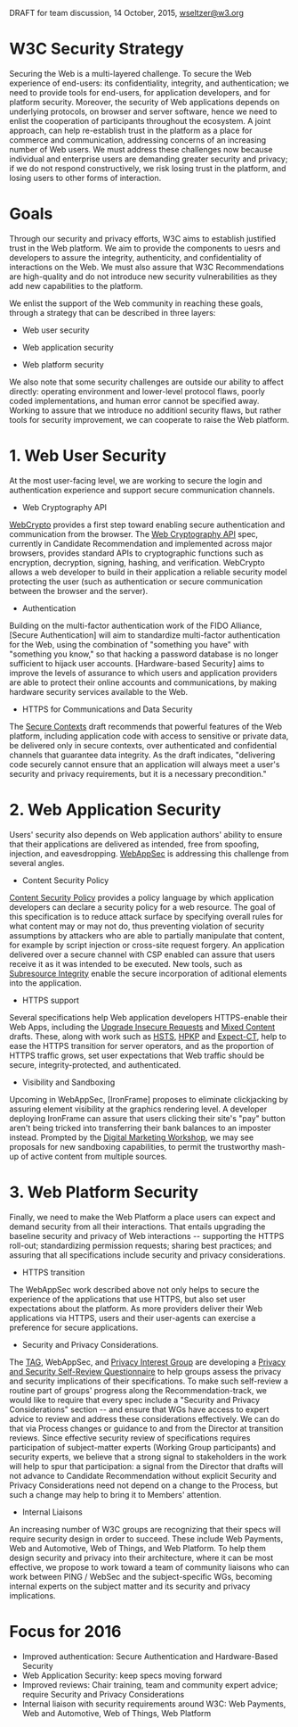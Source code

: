 DRAFT for team discussion, 14 October, 2015, wseltzer@w3.org 

# W3C Security Strategy #

Securing the Web is a multi-layered challenge. To secure the Web
experience of end-users: its confidentiality, integrity, and
authentication; we need to provide tools for end-users, for
application developers, and for platform security. Moreover, the
security of Web applications depends on underlying protocols, on
browser and server software, hence we need to enlist the cooperation
of participants throughout the ecosystem. A joint approach, can help
re-establish trust in the platform as a place for commerce and
communication, addressing concerns of an increasing number of Web
users. We must address these challenges now because individual and
enterprise users are demanding greater security and privacy; if we do
not respond constructively, we risk losing trust in the platform, and
losing users to other forms of interaction.

# Goals

Through our security and privacy efforts, W3C aims to establish
justified trust in the Web platform. We aim to provide the components
to uesrs and developers to assure the integrity, authenticity, and
confidentiality of interactions on the Web. We must also assure that
W3C Recommendations are high-quality and do not introduce new security
vulnerabilities as they add new capabilities to the platform. 

We enlist the support of the Web community in reaching these goals,
through a strategy that can be described in three layers:

- Web user security

- Web application security

- Web platform security

We also note that some security challenges are outside our ability to
affect directly: operating environment and lower-level protocol flaws,
poorly coded implementations, and human error cannot be specified
away. Working to assure that we introduce no additionl security flaws,
but rather tools for security improvement, we can cooperate to raise
the Web platform.

# 1. Web User Security #

At the most user-facing level, we are working to secure the login and
authentication experience and support secure communication channels. 

* Web Cryptography API

[WebCrypto](https://www.w3.org/2012/webcrypto/) provides a first step
toward enabling secure authentication and communication from the
browser. The
[Web Cryptography API](https://www.w3.org/TR/WebCryptoAPI/) spec,
currently in Candidate Recommendation and implemented across major
browsers, provides standard APIs to cryptographic functions such as
encryption, decryption, signing, hashing, and verification. WebCrypto
allows a web developer to build in their application a reliable
security model protecting the user (such as authentication or secure
communication between the browser and the server).


* Authentication

Building on the multi-factor authentication work of the
FIDO Alliance, [Secure Authentication] will aim to standardize
multi-factor authentication for the Web, using the combination of
"something you have" with "something you know," so that hacking a
password database is no longer sufficient to hijack user
accounts. [Hardware-based Security] aims to improve the levels of
assurance to which users and application providers are able to protect
their online accounts and communications, by making hardware security services available to the Web.

* HTTPS for Communications and Data Security

The [Secure Contexts](https://www.w3.org/TR/secure-contexts/)
draft recommends that powerful features of the Web platform, including
application code with access to sensitive or private data, be
delivered only in secure contexts, over authenticated and confidential
channels that guarantee data integrity. As the draft indicates,
"delivering code securely cannot ensure that an application will
always meet a user's security and privacy requirements, but it is a
necessary precondition."


# 2. Web Application Security #

Users' security also depends on Web application authors' ability to
ensure that their applications are delivered as intended, free from
spoofing, injection, and
eavesdropping. [WebAppSec](https://www.w3.org/2011/webappsec/) is
addressing this challenge from several angles.

* Content Security Policy

[Content Security Policy](https://www.w3.org/TR/CSP/) provides a policy
language by which application developers can declare a security policy
for a web resource. The goal of this specification is to reduce attack
surface by specifying overall rules for what content may or may not
do, thus preventing violation of security assumptions by attackers who
are able to partially manipulate that content, for example by script
injection or cross-site request forgery. An application delivered over
a secure channel with CSP enabled can assure that users receive it as
it was intended to be executed. New tools, such as [Subresource
Integrity](https://www.w3.org/TR/SRI/) enable the secure incorporation of aditional elements into
the application.


* HTTPS support

Several specifications help Web application developers HTTPS-enable
their Web Apps, including the
[Upgrade Insecure Requests](https://www.w3.org/TR/upgrade-insecure-requests/)
and [Mixed Content](https://www.w3.org/TR/mixed-content/)
drafts. These, along with work such as [HSTS](https://tools.ietf.org/html/rfc6797), [HPKP](https://tools.ietf.org/html/rfc7469) and [Expect-CT](https://tools.ietf.org/html/draft-ietf-httpbis-expect-ct), help to ease the
HTTPS transition for server operators, and as the proportion of HTTPS
traffic grows, set user expectations that Web traffic should be
secure, integrity-protected, and authenticated.

* Visibility and Sandboxing

Upcoming in WebAppSec, [IronFrame] proposes to eliminate clickjacking
by assuring element visibility at the graphics rendering level. A
developer deploying IronFrame can assure that users clicking their
site's "pay" button aren't being tricked into transferring their bank
balances to an imposter instead. Prompted by the
[Digital Marketing Workshop](https://www.w3.org/2015/digital-marketing-workshop/agenda.html),
we may see proposals for new sandboxing capabilities, to permit the
trustworthy mash-up of active content from multiple sources.

# 3. Web Platform Security #

Finally, we need to make the Web Platform a place users can expect and
demand security from all their interactions. That entails upgrading
the baseline security and privacy of Web interactions -- supporting
the HTTPS roll-out; standardizing permission requests; sharing best
practices; and assuring that all specifications include security and
privacy considerations.

* HTTPS transition

The WebAppSec work described above not only helps to secure the
experience of the applications that use HTTPS, but also set user
expectations about the platform. As more providers deliver their Web
applications via HTTPS, users and their user-agents can exercise a
preference for secure applications.

* Security and Privacy Considerations.

The [TAG](https://tag.w3.org/), WebAppSec, and
[Privacy Interest Group](https://www.w3.org/Privacy/) are developing a
[Privacy and Security Self-Review Questionnaire](https://w3ctag.github.io/security-questionnaire/)
to help groups assess the privacy and security implications of their
specifications. To make such self-review a routine part of groups'
progress along the Recommendation-track, we would like to require that
every spec include a "Security and Privacy Considerations" section --
and ensure that WGs have access to expert advice to review and address
these considerations effectively. We can do that via Process changes
or guidance to and from the Director at transition reviews. Since
effective security review of specifications requires participation of
subject-matter experts (Working Group participants) and security
experts, we believe that a strong signal to stakeholders in the work
will help to spur that participation: a signal from the Director that
drafts will not advance to Candidate Recommendation without explicit
Security and Privacy Considerations need not depend on a change to the
Process, but such a change may help to bring it to Members' attention.

* Internal Liaisons

An increasing number of W3C groups are recognizing that their specs
will require security design in order to succeed. These include Web
Payments, Web and Automotive, Web of Things, and Web Platform. To help
them design security and privacy into their architecture, where it can
be most effective, we propose to work toward a team of community
liaisons who can work between PING / WebSec and the subject-specific
WGs, becoming internal experts on the subject matter and its security
and privacy implications. 


# Focus for 2016 #

* Improved authentication: Secure Authentication and Hardware-Based
  Security
* Web Application Security: keep specs moving forward
* Improved reviews: Chair training, team and community expert advice;
  require Security and Privacy Considerations
* Internal liaison with security requirements around W3C: Web
  Payments, Web and Automotive, Web of Things, Web Platform
